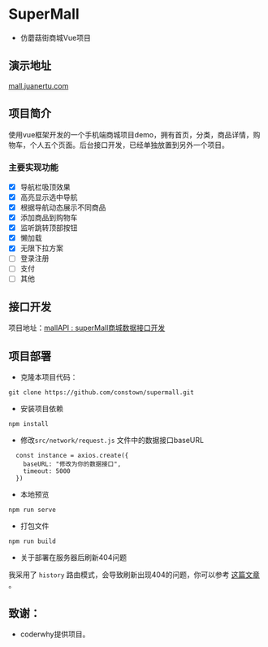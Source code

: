 # SuperMall

* 仿蘑菇街商城Vue项目

## 演示地址

[mall.juanertu.com](http://mall.juanertu.com)

## 项目简介

使用vue框架开发的一个手机端商城项目demo，拥有首页，分类，商品详情，购物车，个人五个页面。后台接口开发，已经单独放置到另外一个项目。

### 主要实现功能

- [x] 导航栏吸顶效果
- [x] 高亮显示选中导航
- [x] 根据导航动态展示不同商品
- [x] 添加商品到购物车
- [x] 监听跳转顶部按钮
- [x] 懒加载
- [x] 无限下拉方案
- [ ] 登录注册
- [ ] 支付
- [ ] 其他

## 接口开发

项目地址：[mallAPI : superMall商城数据接口开发](https://github.com/constown/mallAPI)

## 项目部署

- 克隆本项目代码：

```
git clone https://github.com/constown/supermall.git
```

- 安装项目依赖

```
npm install
```


- 修改`src/network/request.js` 文件中的数据接口baseURL

```
  const instance = axios.create({
    baseURL: "修改为你的数据接口",
    timeout: 5000
  })
```

- 本地预览

```
npm run serve
```

- 打包文件

```
npm run build
```

- 关于部署在服务器后刷新404问题

我采用了 `history` 路由模式，会导致刷新出现404的问题，你可以参考 [这篇文章](https://blog.juanertu.com/archives/15049ec0.html) 。 

## 致谢：

* coderwhy提供项目。

